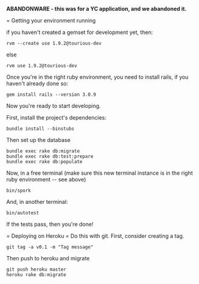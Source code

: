 **ABANDONWARE  - this was for a YC application, and we abandoned it.**


= Getting your environment running

if you haven't created a gemset for development yet, then:

    rvm --create use 1.9.2@tourious-dev

else

    rvm use 1.9.2@tourious-dev

Once you're in the right ruby environment, you need to install rails, if you haven't already done so:

    gem install rails --version 3.0.9

Now you're ready to start developing.

First, install the project's dependencies:
 
    bundle install --binstubs

Then set up the database

    bundle exec rake db:migrate
    bundle exec rake db:test:prepare
    bundle exec rake db:populate

Now, in a free terminal (make sure this new terminal instance is in the right ruby environment -- see above)

    bin/spork

And, in another terminal:

    bin/autotest

If the tests pass, then you're done!


= Deploying on Heroku =
Do this with git. First, consider creating a tag.

    git tag -a v0.1 -m "Tag message"

Then push to heroku and migrate

    git push heroku master
    heroku rake db:migrate
